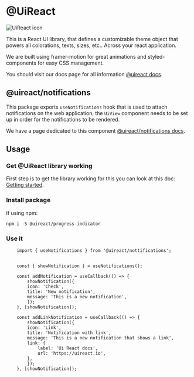 # @UiReact
![UiReact icon](https://www.uireact.io/_next/static/media/sunglasses_cat.a5f3369a.gif)

This is a React UI library, that defines a customizable theme object that powers all colorations, texts, sizes, etc.. Across your react application.

We are built using framer-motion for great animations and styled-components for easy CSS management.

You should visit our docs page for all information [@uireact docs](https://uireact.io).

## @uireact/notifications

This package exports `useNotifications` hook that is used to attach notifications on the web application, the `UiView` component needs to be set up in order for the notifications to be rendered.

We have a page dedicated to this component [@uireact/notifications docs](https://www.uireact.io/docs/notifications).

## Usage

### Get @UiReact library working

First step is to get the library working for this you can look at this doc: [Getting started](https://www.uireact.io/docs).

### Install package

If using npm:

```
npm i -S @uireact/progress-indicator
```

### Use it

```tsx
    import { useNotifications } from '@uireact/nottifications';


    const { showNotification } = useNotifications();

    const addNotification = useCallback(() => {
        showNotification({
        icon: 'Check',
        title: 'New notification',
        message: 'This is a new notification',
        });
    }, [showNotification]);

    const addLinkNotification = useCallback(() => {
        showNotification({
        icon: 'Link',
        title: 'Notification with link',
        message: 'This is a new notification that shows a link',
        link: {
            label: 'Ui React docs',
            url: 'https://uireact.io',
        },
        });
    }, [showNotification]);
```
